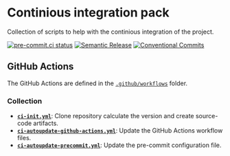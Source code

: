 # Continious integration pack

Collection of scripts to help with the continious integration of the project.


[![pre-commit.ci status](https://results.pre-commit.ci/badge/github/pre-commit/pre-commit/main.svg)](https://results.pre-commit.ci/latest/github/pre-commit/pre-commit/main)
[![Semantic Release](https://img.shields.io/badge/%20%20%F0%9F%93%A6%F0%9F%9A%80-semantic--release-e10079.svg)](https://github.com/semantic-release/semantic-release)
[![Conventional Commits](https://img.shields.io/badge/Conventional%20Commits-1.0.0-%23FE5196?logo=conventionalcommits&logoColor=white)](https://conventionalcommits.org)


## GitHub Actions

The GitHub Actions are defined in the [`.github/workflows`](.github/workflows) folder.

### Collection

- [**`ci-init.yml`**](.github/workflows/ci-init.yml): Clone repository calculate the version and create source-code artifacts.
- [**`ci-autoupdate-github-actions.yml`**](.github/workflows/ci-autoupdate-github-actions.yml): Update the GitHub Actions workflow files.
- [**`ci-autoupdate-precommit.yml`**](.github/workflows/ci-autoupdate-precommit.yml): Update the pre-commit configuration file.

